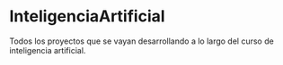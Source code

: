# InteligenciaArtificial
Todos los proyectos que se vayan desarrollando a lo largo del curso de inteligencia artificial.
